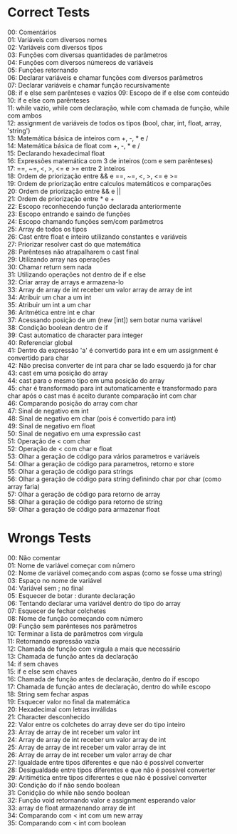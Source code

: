 # Correct Tests

00: Comentários  
01: Variáveis com diversos nomes  
02: Variáveis com diversos tipos  
03: Funções com diversas quantidades de parâmetros  
04: Funções com diversos númereos de variáveis  
05: Funções retornando  
06: Declarar variáveis e chamar funções com diversos parâmetros  
07: Declarar variáveis e chamar função recursivamente  
08: if e else sem parênteses e vazios
09: Escopo de if e else com conteúdo  
10: if e else com parênteses  
11: while vazio, while com declaração, while com chamada de função, while com ambos  
12: assignment de variáveis de todos os tipos (bool, char, int, float, array, 'string')  
13: Matemática básica de inteiros com +, -, * e /  
14: Matemática básica de float com +, -, * e /  
15: Declarando hexadecimal float  
16: Expressões matemática com 3 de inteiros (com e sem parênteses)  
17: ==, ~=, <, >, <= e >= entre 2 inteiros  
18: Ordem de priorização entre && e ==, ~=, <, >, <= e >=  
19: Ordem de priorização entre calculos matemáticos e comparações  
20: Ordem de priorização entre && e ||  
21: Ordem de priorização entre * e +  
22: Escopo reconhecendo função declarada anteriormente  
23: Escopo entrando e saindo de funções  
24: Escopo chamando funções sem/com parâmetros  
25: Array de todos os tipos  
26: Cast entre float e inteiro utilizando constantes e variáveis  
27: Priorizar resolver cast do que matemática  
28: Parênteses não atrapalharem o cast final  
29: Utilizando array nas operações  
30: Chamar return sem nada  
31: Utilizando operações not dentro de if e else  
32: Criar array de arrays e armazena-lo  
33: Array de array de int receber um valor array de array de int  
34: Atribuir um char a um int  
35: Atribuir um int a um char  
36: Aritmética entre int e char  
37: Acessando posição de um (new [int]) sem botar numa variável  
38: Condição boolean dentro de if  
39: Cast automatico de character para integer  
40: Referenciar global  
41: Dentro da expressão 'a' é convertido para int e em um assignment é convertido para char  
42: Não precisa converter de int para char se lado esquerdo já for char  
43: cast em uma posição do array  
44: cast para o mesmo tipo em uma posição do array  
45: char é transformado para int automaticamente e transformado para char após o cast mas é aceito durante comparação int com char  
46: Comparando posição do array com char  
47: Sinal de negativo em int  
48: Sinal de negativo em char (pois é convertido para int)  
49: Sinal de negativo em float  
50: Sinal de negativo em uma expressão cast  
51: Operação de < com char  
52: Operação de < com char e float  
53: Olhar a geração de código para vários parametros e variáveis  
54: Olhar a geração de código para parametros, retorno e store  
55: Olhar a geração de código para strings  
56: Olhar a geração de código para string definindo char por char (como array faria)  
57: Olhar a geração de código para retorno de array  
58: Olhar a geração de código para retorno de string  
59: Olhar a geração de código para armazenar float  

# Wrongs Tests

00: Não comentar  
01: Nome de variável começar com número  
02: Nome de variável começando com aspas (como se fosse uma string)  
03: Espaço no nome de variável  
04: Variável sem ; no final  
05: Esquecer de botar : durante declaração  
06: Tentando declarar uma variável dentro do tipo do array  
07: Esquecer de fechar colchetes  
08: Nome de função começando com número  
09: Função sem parênteses nos parâmetros  
10: Terminar a lista de parâmetros com virgula  
11: Retornando expressão vazia  
12: Chamada de função com virgula a mais que necessário  
13: Chamada de função antes da declaração  
14: if sem chaves  
15: if e else sem chaves  
16: Chamada de função antes de declaração, dentro do if escopo  
17: Chamada de função antes de declaração, dentro do while escopo  
18: String sem fechar aspas  
19: Esquecer valor no final da matemática  
20: Hexadecimal com letras inválidas  
21: Character desconhecido  
22: Valor entre os colchetes do array deve ser do tipo inteiro  
23: Array de array de int receber um valor int  
24: Array de array de int receber um valor array de int  
25: Array de array de int receber um valor array de int  
26: Array de array de int receber um valor array de char  
27: Igualdade entre tipos diferentes e que não é possível converter  
28: Desigualdade entre tipos diferentes e que não é possível converter  
29: Aritimética entre tipos diferentes e que não é possível converter  
30: Condição do if não sendo boolean  
31: Conidção do while não sendo boolean  
32: Função void retornando valor e assignment esperando valor  
33: array de float armazenando array de int  
34: Comparando com < int com um new array  
35: Comparando com < int com boolean  
